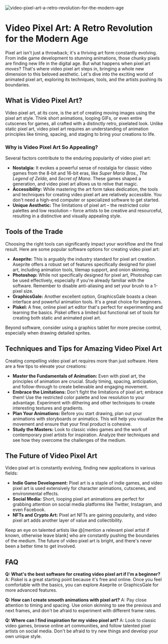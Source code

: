 ![video-pixel-art-a-retro-revolution-for-the-modern-age](https://images.pexels.com/photos/18069362/pexels-photo-18069362.png?auto=compress&cs=tinysrgb&fit=crop&h=627&w=1200)

# Video Pixel Art: A Retro Revolution for the Modern Age

Pixel art isn't just a throwback; it's a thriving art form constantly evolving. From indie game development to stunning animations, those chunky pixels are finding new life in the digital age. But what happens when pixel art *moves*? That's where video pixel art steps in, bringing a whole new dimension to this beloved aesthetic. Let's dive into the exciting world of animated pixel art, exploring its techniques, tools, and the artists pushing its boundaries.

## What is Video Pixel Art?

Video pixel art, at its core, is the art of creating moving images using the pixel art style. Think short animations, looping GIFs, or even entire cutscenes for games, all crafted with a distinctly retro, pixelated look. Unlike static pixel art, video pixel art requires an understanding of animation principles like timing, spacing, and staging to bring your creations to life.

### Why is Video Pixel Art So Appealing?

Several factors contribute to the enduring popularity of video pixel art:

*   **Nostalgia:** It evokes a powerful sense of nostalgia for classic video games from the 8-bit and 16-bit eras, like *Super Mario Bros.*, *The Legend of Zelda*, and *Secret of Mana*. These games shaped a generation, and video pixel art allows us to relive that magic.
*   **Accessibility:** While mastering the art form takes dedication, the tools and techniques for creating video pixel art are relatively accessible. You don't need a high-end computer or specialized software to get started.
*   **Unique Aesthetic:** The limitations of pixel art – the restricted color palettes and low resolution – force artists to be creative and resourceful, resulting in a distinctive and visually appealing style.

## Tools of the Trade

Choosing the right tools can significantly impact your workflow and the final result. Here are some popular software options for creating video pixel art:

*   **Aseprite:** This is arguably the industry standard for pixel art creation. Aseprite offers a robust set of features specifically designed for pixel art, including animation tools, tilemap support, and onion skinning.
*   **Photoshop:** While not specifically designed for pixel art, Photoshop can be used effectively, especially if you're already familiar with the software. Remember to disable anti-aliasing and set your brush to a 1-pixel size.
*   **GraphicsGale:** Another excellent option, GraphicsGale boasts a clean interface and powerful animation tools. It's a great choice for beginners.
*   **Piskel:** A free, online pixel art editor that's perfect for experimenting and learning the basics. Piskel offers a limited but functional set of tools for creating both static and animated pixel art.

Beyond software, consider using a graphics tablet for more precise control, especially when drawing detailed sprites.

## Techniques and Tips for Amazing Video Pixel Art

Creating compelling video pixel art requires more than just software. Here are a few tips to elevate your creations:

*   **Master the Fundamentals of Animation:** Even with pixel art, the principles of animation are crucial. Study timing, spacing, anticipation, and follow-through to create believable and engaging movement.
*   **Embrace the Limitations:** Don't fight the limitations of pixel art; embrace them! Use the restricted color palette and low resolution to your advantage. Experiment with dithering and other techniques to create interesting textures and gradients.
*   **Plan Your Animations:** Before you start drawing, plan out your animations with storyboards or animatics. This will help you visualize the movement and ensure that your final product is cohesive.
*   **Study the Masters:** Look to classic video games and the work of contemporary pixel artists for inspiration. Analyze their techniques and see how they overcome the challenges of the medium.

## The Future of Video Pixel Art

Video pixel art is constantly evolving, finding new applications in various fields:

*   **Indie Game Development:** Pixel art is a staple of indie games, and video pixel art is used extensively for character animations, cutscenes, and environmental effects.
*   **Social Media:** Short, looping pixel art animations are perfect for grabbing attention on social media platforms like Twitter, Instagram, and even Facebook.
*   **NFTs and Crypto Art:** Pixel art NFTs are gaining popularity, and video pixel art adds another layer of value and collectibility.

Keep an eye on talented artists like @[mention a relevant pixel artist if known, otherwise leave blank] who are constantly pushing the boundaries of the medium. The future of video pixel art is bright, and there's never been a better time to get involved.

## FAQ

**Q: What's the best software for creating video pixel art if I'm a beginner?**
A: Piskel is a great starting point because it's free and online. Once you feel comfortable with the basics, you can explore Aseprite or GraphicsGale for more advanced features.

**Q: How can I create smooth animations with pixel art?**
A: Pay close attention to timing and spacing. Use onion skinning to see the previous and next frames, and don't be afraid to experiment with different frame rates.

**Q: Where can I find inspiration for my video pixel art?**
A: Look to classic video games, browse online art communities, and follow talented pixel artists on social media. Don't be afraid to try new things and develop your own unique style.
